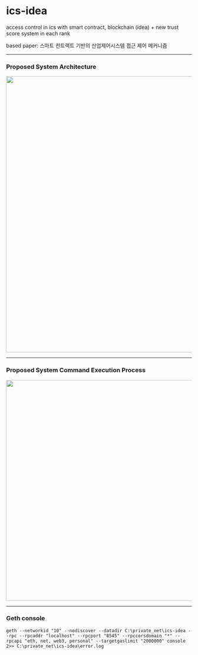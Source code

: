 # ics-idea
access control in ics with smart contract, blockchain (idea) + new trust score system in each rank

based paper: 스마트 컨트랙트 기반의 산업제어시스템 접근 제어 메커니즘
***
### Proposed System Architecture
<div>
  <img width="750" src="https://user-images.githubusercontent.com/59510222/103141113-e0c6e480-4732-11eb-8446-8ace1ff65863.png">
</div>

***
### Proposed System Command Execution Process 
<div>
  <img width="600" src="https://user-images.githubusercontent.com/59510222/103154513-158e7680-47db-11eb-8e2c-cdd1ed9b89a8.png">
</div>

***
### Geth console
```
geth --networkid "10" --nodiscover --datadir C:\private_net\ics-idea --rpc --rpcaddr "localhost" --rpcport "8545" --rpccorsdomain "*" --rpcapi "eth, net, web3, personal" --targetgaslimit "2000000" console 2>> C:\private_net\ics-idea\error.log
```

